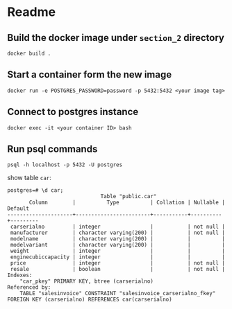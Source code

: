 # Readme
## Build the docker image under `section_2` directory
```
docker build .
```

## Start a container form the new image
```
docker run -e POSTGRES_PASSWORD=password -p 5432:5432 <your image tag>
```


## Connect to postgres instance
```
docker exec -it <your container ID> bash
```


## Run psql commands
```
psql -h localhost -p 5432 -U postgres
```

show table `car`:

```
postgres=# \d car;
                              Table "public.car"
       Column        |          Type          | Collation | Nullable | Default
---------------------+------------------------+-----------+----------+---------
 carserialno         | integer                |           | not null |
 manufacturer        | character varying(200) |           | not null |
 modelname           | character varying(200) |           |          |
 modelvariant        | character varying(200) |           |          |
 weight              | integer                |           |          |
 enginecubiccapacity | integer                |           |          |
 price               | integer                |           | not null |
 resale              | boolean                |           | not null |
Indexes:
    "car_pkey" PRIMARY KEY, btree (carserialno)
Referenced by:
    TABLE "salesinvoice" CONSTRAINT "salesinvoice_carserialno_fkey" FOREIGN KEY (carserialno) REFERENCES car(carserialno)
```
